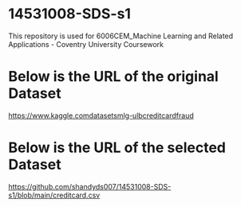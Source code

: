 # 14531008-SDS-s1
This repository is used for 6006CEM_Machine Learning and Related Applications - Coventry University Coursework

# Below is the URL of the original Dataset
https://www.kaggle.comdatasetsmlg-ulbcreditcardfraud

# Below is the URL of the selected Dataset
https://github.com/shandyds007/14531008-SDS-s1/blob/main/creditcard.csv
